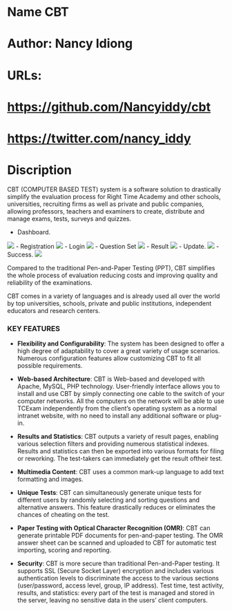 
 # Name CBT
# Author: Nancy Idiong
# URLs:
# https://github.com/Nancyiddy/cbt
# https://twitter.com/nancy_iddy
# Discription

CBT (COMPUTER BASED TEST) system is a software solution  to
drastically simplify the evaluation process for Right Time Academy and other schools, universities,
recruiting firms as well as private and public companies, allowing
professors, teachers and examiners to create, distribute and manage exams,
tests, surveys and quizzes.

- Dashboard.
<img src="./images/dashboard.JPG" />
- Registration
<img src="./images/register.JPG" />
- Login
<img src="./images/login.JPG" />
- Question Set
<img src="./images//question set.JPG" />
- Result
<img src="./images/result.JPG" />
- Update.
<img src="./images/update.JPG" />
- Success.
<img src="./images/success.JPG" />

Compared to the traditional Pen-and-Paper Testing (PPT), CBT simplifies
the whole process of evaluation reducing costs and improving quality and
reliability of the examinations.

CBT comes in a variety of languages and is already used all over the
world by top universities, schools, private and public institutions,
independent educators and research centers.

### KEY FEATURES

* **Flexibility and Configurability**: The system has been designed to offer a
high degree of adaptability to cover a great variety of usage scenarios.
Numerous configuration features allow customizing CBT to fit all possible
requirements.

* **Web-based Architecture**: CBT is Web-based and developed with Apache, MySQL, PHP technology.
User-friendly interface allows you to install and use CBT by simply connecting one cable to the switch of
your computer networks. All the computers on the network will be able to use
TCExam independently from the client’s operating system as a normal intranet
website, with no need to install any additional software or plug-in.

* **Results and Statistics**: CBT outputs a variety of result pages, enabling
various selection filters and providing numerous statistical indexes.
Results and statistics can then be exported into various formats for filing
or reworking. The test-takers can immediately get the result oftheir test.

* **Multimedia Content**: CBT uses a common mark-up language to add text
formatting and images.

* **Unique Tests**: CBT can simultaneously generate unique tests for
different users by randomly selecting and sorting questions and alternative
answers. This feature drastically reduces or eliminates the chances of
cheating on the test.

* **Paper Testing with Optical Character Recognition (OMR)**: CBT can
generate printable PDF documents for pen-and-paper testing. The OMR answer
sheet can be scanned and uploaded to CBT for automatic test importing,
scoring and reporting.

* **Security**: CBT is more secure than traditional Pen-and-Paper testing.
It supports SSL (Secure Socket Layer) encryption and includes various
authentication levels to discriminate the access to the various sections
(user/password, access level, group, IP address). Test time, test activity,
results, and statistics: every part of the test is managed and stored in the
server, leaving no sensitive data in the users’ client computers.
